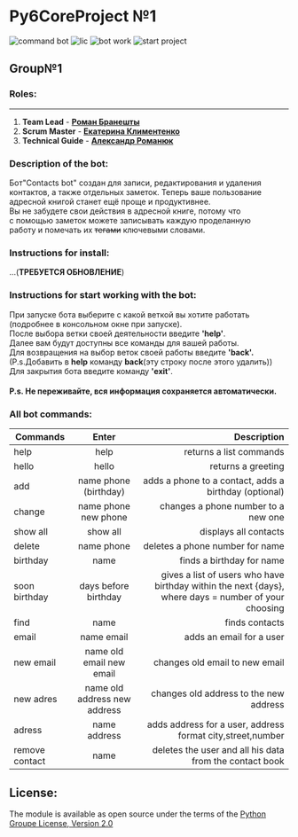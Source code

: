 # Py6CoreProject №1
![command bot](https://img.shields.io/pypi/pyversions/pyth?color=orange&label=Command%20Bot&logo=R)
![lic](https://img.shields.io/github/license/Roman-Braneshty/Py6CoreProject-1?color=orange&logo=R)
![bot work](https://img.shields.io/github/commit-activity/m/Roman-Braneshty/Py6CoreProject-1?color=orange&label=Bot%20Work&logo=R)
![start project](https://img.shields.io/date/1655672400?color=orange&label=start%20project)
## Group№1

### Roles:
___
1) **Team Lead** - **[Роман Бранешты](https://github.com/Roman-Braneshty)** 
2) **Scrum Master** - **[Екатерина Климентенко](https://github.com/klymentenkokate)**
3) **Technical Guide** - **[Александр Романюк](https://github.com/romaniuk-o)**

### Description of the bot:
Бот"Contacts bot" создан для записи, редактирования и удаления\
контактов, а также отдельных заметок. Теперь ваше пользование\
адресной книгой станет ещё проще и продуктивнее.\
Вы не забудете свои действия в адресной книге, потому что\
с помощью заметок можете записывать каждую проделанную\
работу и помечать их ~~тегами~~ ключевыми словами.

### Instructions for install:
...(**ТРЕБУЕТСЯ ОБНОВЛЕНИЕ**)

### Instructions for start working with the bot:
При запуске бота выберите с какой веткой вы хотите работать\
(подробнее в консольном окне при запуске).\
После выбора ветки своей деятельности введите **'help'**.\
Далее вам будут доступны все команды для вашей работы.\
Для возвращения на выбор веток своей работы введите **'back'.**\
(P.s.Добавить в **help** команду **back**(эту строку после этого удалить))\
Для закрытия бота введите команду **'exit'**.
#### **P.s. Не переживайте, вся информация сохраняется автоматически.**

### All bot commands:
| Commands       |            Enter             |                                                                                          Description |
|----------------|:----------------------------:|-----------------------------------------------------------------------------------------------------:|
| help           |             help             |                                                                              returns a list commands |
| hello          |            hello             |                                                                                   returns a greeting |
| add            |    name phone (birthday)     |                                                adds a phone to a contact, adds a birthday (optional) |
| change         |     name phone new phone     |                                                                  changes a phone number to a new one |
| show all       |           show all           |                                                                                displays all contacts |
| delete         |          name phone          |                                                                      deletes a phone number for name |                                                                       
| birthday       |             name             |                                                                            finds a birthday for name |                                                                                 
| soon birthday  |     days before birthday     | gives a list of users who have birthday within the next {days}, where days = number of your choosing |
| find           |             name             |                                                                                       finds contacts |                                            
| email          |          name email          |                                                                             adds an email for a user |                                                                                 
| new email      |   name old email new email   |                                                                       changes old email to new email |                                                        
| new adres      | name old address new address |                                                               changes old address to the new address |                                            
| adress         |         name address         |                                           adds address for a user, address format city,street,number |                                       
| remove contact |             name             |                                              deletes the user and all his data from the contact book |                                              

## License: 
The module is available as open source under the terms of the [Python Groupe License, Version 2.0 ](http://www.apache.org/licenses/)